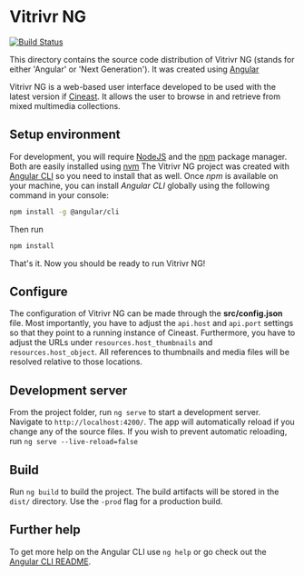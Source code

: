 # Vitrivr NG

[![Build Status](https://travis-ci.org/vitrivr/vitrivr-ng.svg?branch=master)](https://travis-ci.org/vitrivr/vitrivr-ng)

This directory contains the source code distribution of Vitrivr NG (stands for either 'Angular' or 'Next Generation'). It was created using [Angular](https://angular.io/)

Vitrivr NG is a web-based user interface developed to be used with the latest version if [Cineast](https://github.com/vitrivr/cineast). It allows the user to browse in and retrieve from mixed multimedia collections.

## Setup environment
For development, you will require [NodeJS](https://nodejs.org) and the [npm](https://www.npmjs.com/) package manager. Both are easily installed using [nvm](https://github.com/nvm-sh/nvm)
The Vitrivr NG project was created with [Angular CLI](https://cli.angular.io) so you need to install that as well. Once *npm* is available on your machine, you can install *Angular CLI* globally using the following command in your console:

```bash
npm install -g @angular/cli
```

Then run
```bash
npm install
```

That's it. Now you should be ready to run Vitrivr NG!

## Configure
The configuration of Vitrivr NG can be made through the **src/config.json** file.
Most importantly, you have to adjust the `api.host` and `api.port` settings so that they point to a running instance of Cineast.
Furthermore, you have to adjust the URLs under `resources.host_thumbnails` and `resources.host_object`.
All references to thumbnails and media files will be resolved relative to those locations.

## Development server

From the project folder, run `ng serve` to start a development server. Navigate to `http://localhost:4200/`. The app will automatically reload if you change any of the source files.
If you wish to prevent automatic reloading, run `ng serve --live-reload=false`

## Build

Run `ng build` to build the project. The build artifacts will be stored in the `dist/` directory. Use the `-prod` flag for a production build.

## Further help

To get more help on the Angular CLI use `ng help` or go check out the [Angular CLI README](https://github.com/angular/angular-cli/blob/master/README.md).
